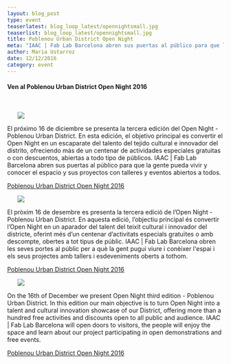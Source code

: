 ```yaml
---
layout: blog_post
type: event
teaserlatest: blog_loop_latest/opennightsmall.jpg
teaserlist: blog_loop_latest/opennightsmall.jpg
title: Poblenou Urban District Open Night
meta: "IAAC | Fab Lab Barcelona abren sus puertas al público para que la gente pueda vivir y conocer el espacio y sus proyectos con talleres y eventos abiertos a todos."
author: Maria Ustarroz
date: 12/12/2016
category: event
---
```



<h4>Ven al Poblenou Urban District Open Night 2016</h4>

 <br>

<ul><img src= "http://www.fablabbcn.org/img/blog/blog_loop_latest/opennight.jpeg" align="middle"> </ul>

El próximo 16 de diciembre se presenta la tercera edición del Open Night - Poblenou Urban District. En esta edición, el objetivo principal es convertir el Open Night en un escaparate del talento del tejido cultural e innovador del distrito, ofreciendo más de un centenar de actividades especiales gratuitas o con descuentos, abiertas a todo tipo de públicos.
IAAC | Fab Lab Barcelona abren sus puertas al público para que la gente pueda vivir y conocer el espacio y sus proyectos con talleres y eventos abiertos a todos.

<a href="http://www.poblenouurbandistrict.com/en/opennight16/">Poblenou Urban District Open Night 2016</a><br>

<ul><img src= "http://www.fablabbcn.org/img/blog/blog_loop_latest/opennight1.jpeg" align="middle"> </ul>


El pròxim 16 de desembre es presenta la tercera edició de l’Open Night - Poblenou Urban District. En aquesta edició, l’objectiu principal és convertir l’Open Night en un aparador del talent del teixit cultural i innovador del districte, oferint més d’un centenar d’activitats especials gratuïtes o amb descompte, obertes a tot tipus de públic.
IAAC | Fab Lab Barcelona obren les seves portes al públic per a què la gent pugui viure i conèixer l'espai i els seus projectes amb tallers i esdeveniments oberts a tothom.

<a href="http://www.poblenouurbandistrict.com/en/opennight16/">Poblenou Urban District Open Night 2016</a><br>

<ul><img src= "http://www.fablabbcn.org/img/blog/blog_loop_latest/opennight2.jpeg" align="middle"> </ul>

On the 16th of December we present Open Night third edition - Poblenou Urban District. In this edition our main objective is to turn Open Night into a talent and cultural innovation showcase of our District, offering more than a hundred free activities and discounts open to all public and audience.
IAAC | Fab Lab Barcelona will open doors to visitors, the people will enjoy the space and learn about our project participating in open demonstrations and free events.

<a href="http://www.poblenouurbandistrict.com/en/opennight16/">Poblenou Urban District Open Night 2016</a><br>


<br>
